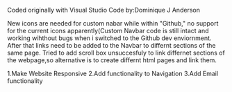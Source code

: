 Coded originally with Visual Studio Code by:Dominique J Anderson

New icons are needed for custom nabar while within "Github," no support for the current icons apparently(Custom Navbar code is still intact and working wihthout bugs when i switched to the Github dev enviornment. After that links need to be added to the Navbar to differnt sections of the same page. Tried to add scroll box unsuccesfuly to link differnet sections of the webpage,so alternative is to create differnt html pages and link them.

1.Make Website Responsive
2.Add functionality to Navigation
3.Add Email functionality
